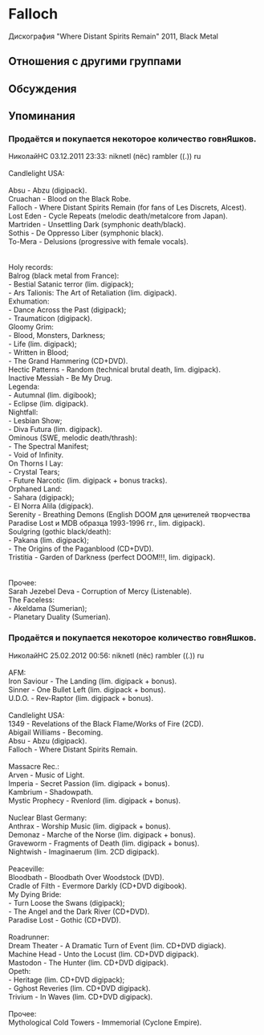 # Falloch

Дискография
"Where Distant Spirits Remain" 2011, Black Metal

## Отношения с другими группами


## Обсуждения


## Упоминания

### Продаётся и покупается некоторое количество говнЯшков.

НиколайНС 03.12.2011 23:33:
niknetl (пёс) rambler ((.)) ru<BR><BR>Candlelight USA:<BR><BR>Absu - Abzu (digipack).<BR>Cruachan - Blood on the Black Robe.<BR>Falloch - Where Distant Spirits Remain (for fans of Les Discrets, Alcest).<BR>Lost Eden - Cycle Repeats (melodic death/metalcore from Japan).<BR>Martriden - Unsettling Dark (symphonic death/black).<BR>Sothis - De Oppresso Liber (symphonic black).<BR>To-Mera - Delusions (progressive with female vocals).<BR><BR><BR>Holy records:<BR>Balrog (black metal from France):<BR>- Bestial Satanic terror (lim. digipack);<BR>- Ars Talionis: The Art of Retaliation (lim. digipack).<BR>Exhumation:<BR>- Dance Across the Past (digipack);<BR>- Traumaticon (digipack).<BR>Gloomy Grim:<BR>- Blood, Monsters, Darkness;<BR>- Life (lim. digipack);<BR>- Written in Blood;<BR>- The Grand Hammering (CD+DVD).<BR>Hectic Patterns - Random (technical brutal death, lim. digipack).<BR>Inactive Messiah - Be My Drug.<BR>Legenda:<BR>- Autumnal (lim. digibook);<BR>- Eclipse (lim. digipack).<BR>Nightfall: <BR>- Lesbian Show;<BR>- Diva Futura (lim. digipack).<BR>Ominous (SWE, melodic death/thrash):<BR>- The Spectral Manifest;<BR>- Void of Infinity.<BR>On Thorns I Lay:<BR>- Crystal Tears;<BR>- Future Narcotic (lim. digipack + bonus tracks).<BR>Orphaned Land:<BR>- Sahara (digipack);<BR>- El Norra Alila (digipack).<BR>Serenity - Breathing Demons (English DOOM для ценителей творчества Paradise Lost и MDB образца 1993-1996 гг., lim. digipack).<BR>Soulgring (gothic black/death):<BR>- Pakana (lim. digipack);<BR>- The Origins of the Paganblood (CD+DVD).<BR>Tristitia - Garden of Darkness (perfect DOOM!!!, lim. digipack).<BR><BR><BR>Прочее:<BR>Sarah Jezebel Deva - Corruption of Mercy (Listenable).<BR>The Faceless:<BR>- Akeldama (Sumerian);<BR>- Planetary Duality (Sumerian).<BR>

### Продаётся и покупается некоторое количество говнЯшков.

НиколайНС 25.02.2012 00:56:
niknetl (пёс) rambler ((.)) ru<BR><BR>AFM:<BR>Iron Saviour - The Landing (lim. digipack + bonus).<BR>Sinner - One Bullet Left (lim. digipack + bonus).<BR>U.D.O. - Rev-Raptor (lim. digipack + bonus).<BR><BR>Candlelight USA:<BR>1349 - Revelations of the Black Flame/Works of Fire (2CD).<BR>Abigail Williams - Becoming.<BR>Absu - Abzu (digipack).<BR>Falloch - Where Distant Spirits Remain.<BR><BR>Massacre Rec.:<BR>Arven - Music of Light.<BR>Imperia - Secret Passion (lim. digipack + bonus).<BR>Kambrium - Shadowpath.<BR>Mystic Prophecy - Rvenlord (lim. digipack + bonus).<BR><BR>Nuclear Blast Germany:<BR>Anthrax - Worship Music (lim. digipack + bonus).<BR>Demonaz - Marche of the Norse (lim. digipack + bonus).<BR>Graveworm - Fragments of Death (lim. digipack + bonus).<BR>Nightwish - Imaginaerum (lim. 2CD digipack).<BR><BR>Peaceville:<BR>Bloodbath - Bloodbath Over Woodstock (DVD).<BR>Cradle of Filth - Evermore Darkly (CD+DVD digibook).<BR>My Dying Bride:<BR>- Turn Loose the Swans (digipack);<BR>- The Angel and the Dark River (CD+DVD).<BR>Paradise Lost - Gothic (CD+DVD).<BR><BR>Roadrunner:<BR>Dream Theater - A Dramatic Turn of Event (lim. CD+DVD digiack).<BR>Machine Head - Unto the Locust (lim. CD+DVD digipack).<BR>Mastodon - The Hunter (lim. CD+DVD digipack).<BR>Opeth: <BR>- Heritage (lim. CD+DVD digipack);<BR>- Gghost Reveries (lim. CD+DVD digipack).<BR>Trivium - In Waves (lim. CD+DVD digipack).<BR><BR>Прочее:<BR>Mythological Cold Towers - Immemorial (Cyclone Empire).<BR><BR><BR><BR><BR><BR><BR><BR><BR><BR>


